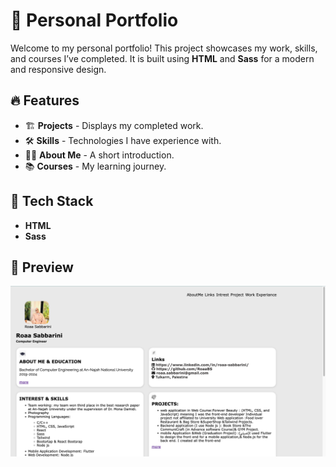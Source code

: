 # 🎨 Personal Portfolio

Welcome to my personal portfolio! This project showcases my work, skills, and courses I’ve completed. It is built using **HTML** and **Sass** for a modern and responsive design.

## 🔥 Features
- 🏗 **Projects** - Displays my completed work.
- 🛠 **Skills** - Technologies I have experience with.
- 👩‍💻 **About Me** - A short introduction.
- 📚 **Courses** - My learning journey.

## 🚀 Tech Stack
- **HTML**
- **Sass**

## 📸 Preview  
![Portfolio Screenshot](assets/img/page.png)


